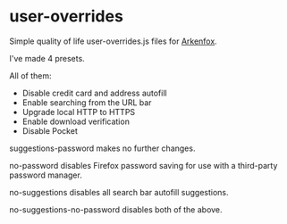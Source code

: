 # user-overrides
Simple quality of life user-overrides.js files for [Arkenfox](https://github.com/arkenfox/user.js/). 

I've made 4 presets.

All of them:
- Disable credit card and address autofill
- Enable searching from the URL bar
- Upgrade local HTTP to HTTPS
- Enable download verification
- Disable Pocket

suggestions-password makes no further changes.

no-password disables Firefox password saving for use with a third-party password manager.

no-suggestions disables all search bar autofill suggestions.

no-suggestions-no-password disables both of the above.
